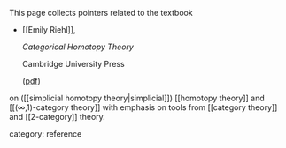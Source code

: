 
This page collects pointers related to the textbook

* [[Emily Riehl]],

  _Categorical Homotopy Theory_

  Cambridge University Press

  ([pdf](http://www.math.harvard.edu/~eriehl/cathtpy.pdf))

on ([[simplicial homotopy theory|simplicial]]) [[homotopy theory]] and [[(∞,1)-category theory]] with emphasis on tools from [[category theory]] and [[2-category]] theory.

category: reference
